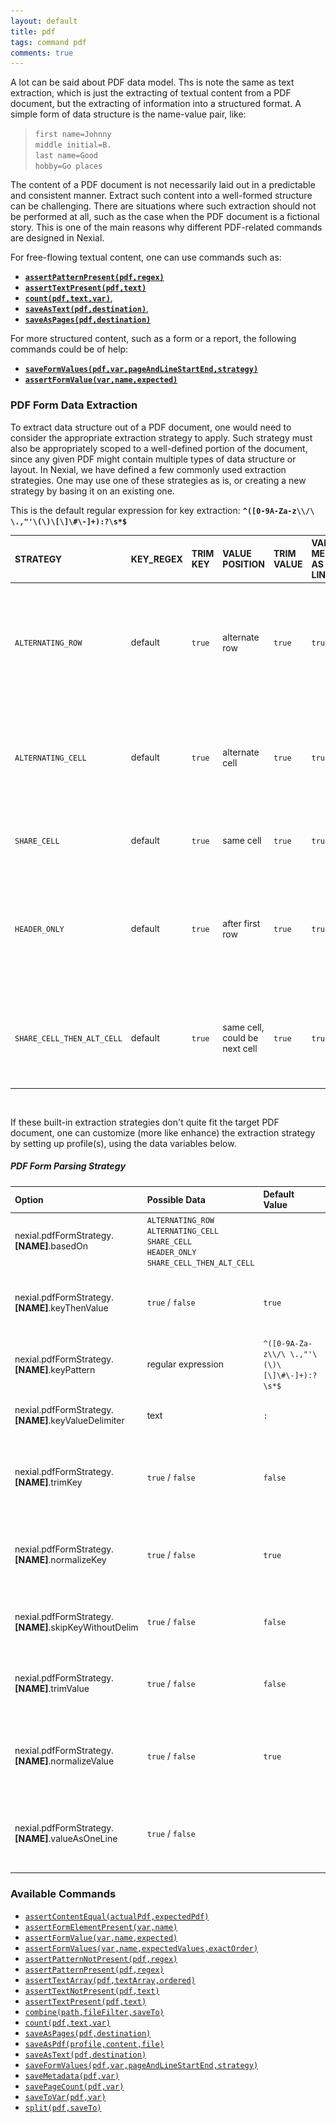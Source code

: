```yaml
---
layout: default
title: pdf
tags: command pdf
comments: true
---
```



A lot can be said about PDF data model. Ths is note the same as text extraction, which is just the extracting of 
textual content from a PDF document, but the extracting of information into a structured format. A simple form of data 
structure is the name-value pair, like:

> `first name=Johnny`<br/>
> `middle initial=B.`<br/>
> `last name=Good`<br/>
> `hobby=Go places`<br/>

The content of a PDF document is not necessarily laid out in a predictable and consistent manner. Extract such content 
into a well-formed structure can be challenging. There are situations where such extraction should not be performed at 
all, such as the case when the PDF document is a fictional story. This is one of the main reasons why different 
PDF-related commands are designed in Nexial. 

For free-flowing textual content, one can use commands such as:
- [**`assertPatternPresent(pdf,regex)`**](assertPatternPresent(pdf,regex))
- [**`assertTextPresent(pdf,text)`**](assertTextPresent(pdf,text))
- [**`count(pdf,text,var)`**](count(pdf,text,var)), 
- [**`saveAsText(pdf,destination)`**](saveAsText(pdf,destination)), 
- [**`saveAsPages(pdf,destination)`**](saveAsPages(pdf,destination)) 

For more structured content, such as a form or a report, the following commands could be of help:
- [**`saveFormValues(pdf,var,pageAndLineStartEnd,strategy)`**](saveFormValues(pdf,var,pageAndLineStartEnd,strategy))
- [**`assertFormValue(var,name,expected)`**](assertFormValue(var,name,expected))


### PDF Form Data Extraction
To extract data structure out of a PDF document, one would need to consider the appropriate extraction strategy to 
apply. Such strategy must also be appropriately scoped to a well-defined portion of the document, since any given PDF 
might contain multiple types of data structure or layout. In Nexial, we have defined a few commonly used extraction 
strategies. One may use one of these strategies as is, or creating a new strategy by basing it on an existing one.

This is the default regular expression for key extraction: **`^([0-9A-Za-z\\/\ \.,"'\(\)\[\]\#\-]+):?\s*$`**

| STRATEGY                 | KEY_REGEX | TRIM KEY | VALUE POSITION               | TRIM VALUE | VALUE MERGED AS 1 LINE | Description                                                                                                                                                                                         | Example             |
|:-------------------------|:----------|:---------|:-----------------------------|:-----------|:-----------------------|:----------------------------------------------------------------------------------------------------------------------------------------------------------------------------------------------------|:--------------------|
|`ALTERNATING_ROW`         |default    |`true`    |alternate row                 |`true`      |`true`                  |The name and value are laid out in alternating row.<br/>In the example (right),`STREET ADDRESS` would be<br/>considered in a separate row than its corresponding<br/>value `2200 West Empire Ave.,`  |![](image/pdf_01.png)|
|`ALTERNATING_CELL`        |default    |`true`    |alternate cell                |`true`      |`true`                  |The name and value are laid out in alternative cell.<br/>In the example (right), `Employee Gross` is presented in<br/>one cell, while its corresponding value `$1,334,694.40`<br/>is in another.     |![](image/pdf_02.png)|
|`SHARE_CELL`              |default    |`true`    |same cell                     |`true`      |`true`                  |Both the name and value are stored in the same cell,<br/>forming a contiguous string of text.                                                                                                        |![](image/pdf_03.png)|
|`HEADER_ONLY`             |default    |`true`    |after first row               |`true`      |`true`                  |All the name of the target data structure are laid<br/>out horizontally across the same line (like table<br/>header), while the corresponding values are laid<br/>out in subsequent lines (like CSV).|![](image/pdf_04.png)|
|`SHARE_CELL_THEN_ALT_CELL`|default    |`true`    |same cell, could be next cell |`true`      |`true`                  |This is a combination of `SHARE_CELL` and<br/>`ALTERNATING_CELL`. The `SHARE_CELL`strategy is tried<br/>first, and in need be the `ALTERNATING_CELL` strategy is<br/>employed as backup.             |                     |

<br/>

If these built-in extraction strategies don't quite fit the target PDF document, one can customize (more like enhance) 
the extraction strategy by setting up profile(s), using the data variables below.

##### PDF Form Parsing Strategy

| Option                                              | Possible Data                                                                                            | Default Value                               | Description                                                             | 
|:----------------------------------------------------|:---------------------------------------------------------------------------------------------------------|:--------------------------------------------|:------------------------------------------------------------------------|
|nexial.pdfFormStrategy.**[NAME]**.basedOn            |`ALTERNATING_ROW`<br/>`ALTERNATING_CELL`<br/>`SHARE_CELL`<br/>`HEADER_ONLY`<br/>`SHARE_CELL_THEN_ALT_CELL`|                                             |use one of the strategies as your starting point                         |
|nexial.pdfFormStrategy.**[NAME]**.keyThenValue       |`true` / `false`                                                                                          |`true`                                       |should the form 'key' appear before the corresponding 'value'?           |
|nexial.pdfFormStrategy.**[NAME]**.keyPattern         |regular expression                                                                                        |`^([0-9A-Za-z\\/\ \.,"'\(\)\[\]\#\-]+):?\s*$`|the extraction pattern for form 'key'                                    |
|nexial.pdfFormStrategy.**[NAME]**.keyValueDelimiter  |text                                                                                                      |`:`                                          |the delimiter between form 'key' and 'value'                             |
|nexial.pdfFormStrategy.**[NAME]**.trimKey            |`true` / `false`                                                                                          |`false`                                      |should Nexial remove leading and ending spaces from extracted form 'key'?|
|nexial.pdfFormStrategy.**[NAME]**.normalizeKey       |`true` / `false`                                                                                          |`true`                                       |should Nexial remove duplicate whitespaces from extracted form 'key'?    |
|nexial.pdfFormStrategy.**[NAME]**.skipKeyWithoutDelim|`true` / `false`                                                                                          |`false`                                      |should the extracted form 'key' without 'value' be removed?              |
|nexial.pdfFormStrategy.**[NAME]**.trimValue          |`true` / `false`                                                                                          |`false`                                      |should Nexial remove leading and ending spaces from form 'value'?        |
|nexial.pdfFormStrategy.**[NAME]**.normalizeValue     |`true` / `false`                                                                                          |`true`                                       |should Nexial remove duplicate whitespaces from extracted form 'value'?  |
|nexial.pdfFormStrategy.**[NAME]**.valueAsOneLine     |`true` / `false`                                                                                          |                                             |should Nexial remove newline characters from extracted form 'value'?     |


### Available Commands
- [`assertContentEqual(actualPdf,expectedPdf)`](assertContentEqual(actualPdf,expectedPdf))
- [`assertFormElementPresent(var,name)`](assertFormElementPresent(var,name))
- [`assertFormValue(var,name,expected)`](assertFormValue(var,name,expected))
- [`assertFormValues(var,name,expectedValues,exactOrder)`](assertFormValues(var,name,expectedValues,exactOrder))
- [`assertPatternNotPresent(pdf,regex)`](assertPatternNotPresent(pdf,regex))
- [`assertPatternPresent(pdf,regex)`](assertPatternPresent(pdf,regex))
- [`assertTextArray(pdf,textArray,ordered)`](assertTextArray(pdf,textArray,ordered))
- [`assertTextNotPresent(pdf,text)`](assertTextNotPresent(pdf,text))
- [`assertTextPresent(pdf,text)`](assertTextPresent(pdf,text))
- [`combine(path,fileFilter,saveTo)`](combine(path,fileFilter,saveTo))
- [`count(pdf,text,var)`](count(pdf,text,var))
- [`saveAsPages(pdf,destination)`](saveAsPages(pdf,destination))
- [`saveAsPdf(profile,content,file)`](saveAsPdf(profile,content,file))
- [`saveAsText(pdf,destination)`](saveAsText(pdf,destination))
- [`saveFormValues(pdf,var,pageAndLineStartEnd,strategy)`](saveFormValues(pdf,var,pageAndLineStartEnd,strategy))
- [`saveMetadata(pdf,var)`]( saveMetadata(pdf,var))
- [`savePageCount(pdf,var)`](savePageCount(pdf,var))
- [`saveToVar(pdf,var)`](saveToVar(pdf,var))
- [`split(pdf,saveTo)`](split(pdf,saveTo))